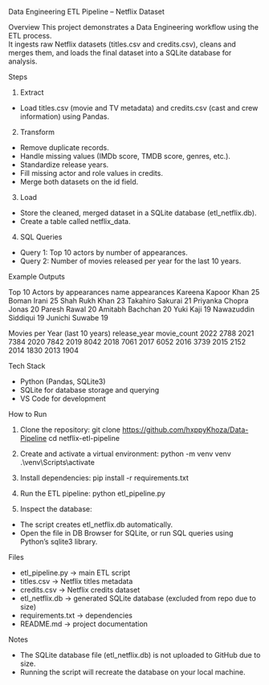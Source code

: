 Data Engineering ETL Pipeline – Netflix Dataset

Overview
This project demonstrates a Data Engineering workflow using the ETL process.  
It ingests raw Netflix datasets (titles.csv and credits.csv), cleans and merges them, and loads the final dataset into a SQLite database for analysis.

Steps
1. Extract
- Load titles.csv (movie and TV metadata) and credits.csv (cast and crew information) using Pandas.

2. Transform
- Remove duplicate records.
- Handle missing values (IMDb score, TMDB score, genres, etc.).
- Standardize release years.
- Fill missing actor and role values in credits.
- Merge both datasets on the id field.

3. Load
- Store the cleaned, merged dataset in a SQLite database (etl_netflix.db).
- Create a table called netflix_data.

4. SQL Queries
- Query 1: Top 10 actors by number of appearances.
- Query 2: Number of movies released per year for the last 10 years.

Example Outputs

Top 10 Actors by appearances
name                   appearances
Kareena Kapoor Khan    25
Boman Irani            25
Shah Rukh Khan         23
Takahiro Sakurai       21
Priyanka Chopra Jonas  20
Paresh Rawal           20
Amitabh Bachchan       20
Yuki Kaji              19
Nawazuddin Siddiqui    19
Junichi Suwabe         19

Movies per Year (last 10 years)
release_year   movie_count
2022           2788
2021           7384
2020           7842
2019           8042
2018           7061
2017           6052
2016           3739
2015           2152
2014           1830
2013           1904

Tech Stack
- Python (Pandas, SQLite3)
- SQLite for database storage and querying
- VS Code for development

How to Run
1. Clone the repository:
   git clone https://github.com/hxppyKhoza/Data-Pipeline
   cd netflix-etl-pipeline

2. Create and activate a virtual environment:
   python -m venv venv
   .\venv\Scripts\activate   

3. Install dependencies:
   pip install -r requirements.txt

4. Run the ETL pipeline:
   python etl_pipeline.py

5. Inspect the database:
- The script creates etl_netflix.db automatically.
- Open the file in DB Browser for SQLite, or run SQL queries using Python’s sqlite3 library.

Files
- etl_pipeline.py → main ETL script
- titles.csv → Netflix titles metadata
- credits.csv → Netflix credits dataset
- etl_netflix.db → generated SQLite database (excluded from repo due to size)
- requirements.txt → dependencies
- README.md → project documentation

Notes
- The SQLite database file (etl_netflix.db) is not uploaded to GitHub due to size.  
- Running the script will recreate the database on your local machine.
